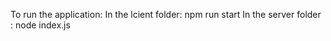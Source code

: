 To run the application:
    In the lcient folder:  npm run start
    In the server folder : node index.js